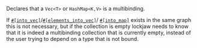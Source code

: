 Declares that a `Vec<T>` or `HashMap<K,V>` is a multibinding.

If [`#[into_vec]`](#into_vec)/[`#[elements_into_vec]`](#elements_into_vec)/
[`#[into_map]`](#into_map) exists in the same graph this is not necessary, but if the collection is
empty lockjaw needs to know that it is indeed a multibinding collection that is currently empty,
instead of the user trying to depend on a type that is not bound.